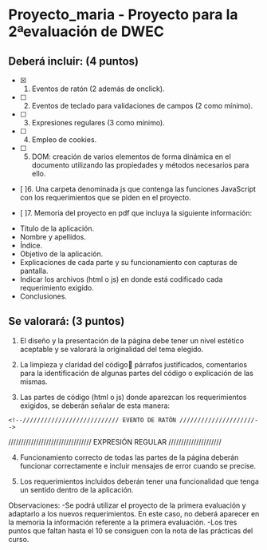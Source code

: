 # Proyecto_maria - Proyecto para la 2ªevaluación de DWEC

## Deberá incluir: (4 puntos)

- [x] 1. Eventos de ratón (2 además de onclick).

- [ ] 2. Eventos de teclado para validaciones de campos (2 como mínimo).

- [ ] 3. Expresiones regulares (3 como mínimo).

- [ ] 4. Empleo de cookies.

- [ ] 5. DOM: creación de varios elementos de forma dinámica en el documento utilizando las propiedades y métodos necesarios para ello.

- [ ]6. Una carpeta denominada js que contenga las funciones JavaScript con los requerimientos que se piden en el proyecto.

- [ ]7. Memoria del proyecto en pdf que incluya la siguiente información:

 * Título de la aplicación.
 * Nombre y apellidos.
 * Índice.
 * Objetivo de la aplicación.
 * Explicaciones de cada parte y su funcionamiento con capturas de pantalla.
 * Indicar los archivos (html o js) en donde está codificado cada requerimiento exigido.
 * Conclusiones.

## Se valorará: (3 puntos)
1. El diseño y la presentación de la página debe tener un nivel estético aceptable
y se valorará la originalidad del tema elegido.

2. La limpieza y claridad del código párrafos justificados, comentarios para la
identificación de algunas partes del código o explicación de las mismas.

3. Las partes de código (html o js) donde aparezcan los requerimientos exigidos,
se deberán señalar de esta manera:

`<!--/////////////////////////// EVENTO DE RATÓN /////////////////////-->`

///////////////////////////////// EXPRESIÓN REGULAR /////////////////////

4. Funcionamiento correcto de todas las partes de la página deberán funcionar
correctamente e incluir mensajes de error cuando se precise.

5. Los requerimientos incluidos deberán tener una funcionalidad que tenga un
sentido dentro de la aplicación.

Observaciones:
-Se podrá utilizar el proyecto de la primera evaluación y adaptarlo a los nuevos
requerimientos. En este caso, no deberá aparecer en la memoria la información
referente a la primera evaluación.
-Los tres puntos que faltan hasta el 10 se consiguen con la nota de las prácticas
del curso.